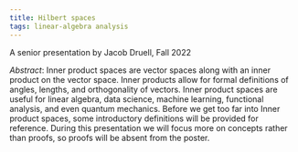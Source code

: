 ```yaml
---
title: Hilbert spaces
tags: linear-algebra analysis
---
```


A senior presentation by Jacob Druell, Fall 2022<!--more-->

*Abstract*: Inner product spaces are vector spaces along with an inner product on the vector space. Inner products allow for formal definitions of angles, lengths, and orthogonality of vectors.  Inner product spaces are useful for linear algebra, data science, machine learning, functional analysis, and even quantum mechanics. Before we get too far into Inner product spaces, some introductory definitions will be provided for reference. During this presentation we will focus more on concepts rather than proofs, so proofs will be absent from the poster. 